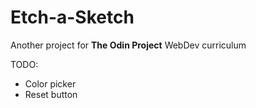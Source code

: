 **Etch-a-Sketch**
===============

Another project for **The Odin Project** WebDev curriculum

TODO: 
* Color picker
* Reset button